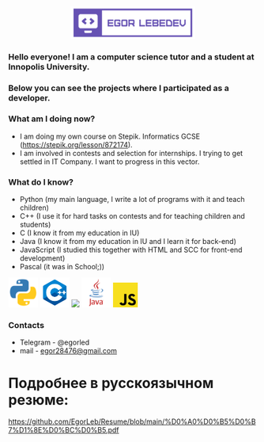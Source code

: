 <p align="center">

  <img width="50%" src="https://github.com/EgorLeb/EgorLeb/blob/main/EL.png">

</p>

### Hello everyone! I am a computer science tutor and a student at Innopolis University. 
### Below you can see the projects where I participated as a developer.

### What am I doing now?
* I am doing my own course on Stepik. Informatics GCSE (https://stepik.org/lesson/872174).
* I am involved in contests and selection for internships. I trying to get settled in IT Company. I want to progress in this vector.

### What do I know?
* Python (my main language, I write a lot of programs with it and teach children)
* C++ (I use it for hard tasks on contests and for teaching children and students)
* C (I know it from my education in IU)
* Java (I know it from my education in IU and I learn it for back-end)
* JavaScript (I studied this together with HTML and SCC for front-end development)
* Pascal (it was in School;))
<div display: inline-block>
<img width="60" float="left" src="https://github.com/EgorLeb/EgorLeb/blob/main/4846343.png">
<img width="60" float="left" src="https://github.com/EgorLeb/EgorLeb/blob/main/C%2B%2B.png">
<img width="60" float="left" src="https://github.com/EgorLeb/EgorLeb/blob/main/%D0%A1.png">
<img width="60" float="left" src="https://github.com/EgorLeb/EgorLeb/blob/main/java-logo-1.png">
<img width="50" float="left" src="https://github.com/EgorLeb/EgorLeb/blob/main/javascript-logo.png">
</div>

<!-- ### My projects -->


### Contacts
* Telegram - @egorled
* mail - egor28476@gmail.com


# Подробнее в русскоязычном резюме: 
https://github.com/EgorLeb/Resume/blob/main/%D0%A0%D0%B5%D0%B7%D1%8E%D0%BC%D0%B5.pdf
